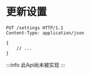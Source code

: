 # 更新设置

```http
PUT /settings HTTP/1.1
Content-Type: application/json

{
    // ...
}
```

:::info
此Api尚未被实现
:::
